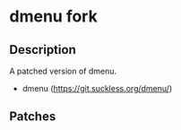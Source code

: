 # dmenu fork

## Description
A patched version of dmenu.
* dmenu (https://git.suckless.org/dmenu/)

## Patches
